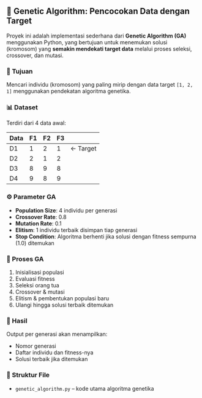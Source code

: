 ## 🧬 Genetic Algorithm: Pencocokan Data dengan Target

Proyek ini adalah implementasi sederhana dari **Genetic Algorithm (GA)** menggunakan Python, yang bertujuan untuk menemukan solusi (kromosom) yang **semakin mendekati target data** melalui proses seleksi, crossover, dan mutasi.

### 📌 Tujuan

Mencari individu (kromosom) yang paling mirip dengan data target `[1, 2, 1]` menggunakan pendekatan algoritma genetika.

### 📊 Dataset

Terdiri dari 4 data awal:

| Data | F1 | F2 | F3 |          |
| ---- | -- | -- | -- | -------- |
| D1   | 1  | 2  | 1  | ← Target |
| D2   | 2  | 1  | 2  |          |
| D3   | 8  | 9  | 8  |          |
| D4   | 9  | 8  | 9  |          |

### ⚙️ Parameter GA

* **Population Size**: 4 individu per generasi
* **Crossover Rate**: 0.8
* **Mutation Rate**: 0.1
* **Elitism**: 1 individu terbaik disimpan tiap generasi
* **Stop Condition**: Algoritma berhenti jika solusi dengan fitness sempurna (1.0) ditemukan

### 🔄 Proses GA

1. Inisialisasi populasi
2. Evaluasi fitness
3. Seleksi orang tua
4. Crossover & mutasi
5. Elitism & pembentukan populasi baru
6. Ulangi hingga solusi terbaik ditemukan

### 🧠 Hasil

Output per generasi akan menampilkan:

* Nomor generasi
* Daftar individu dan fitness-nya
* Solusi terbaik jika ditemukan

### 📁 Struktur File

* `genetic_algorithm.py` – kode utama algoritma genetika


